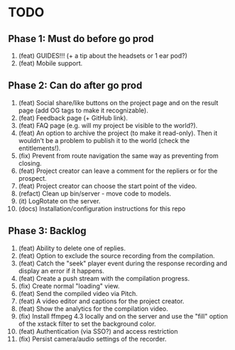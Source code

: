 # TODO

## Phase 1: Must do before go prod

1. (feat)   GUIDES!!! (+ a tip about the headsets or 1 ear pod?)
1. (feat)   Mobile support.

## Phase 2: Can do after go prod

1. (feat)   Social share/like buttons on the project page and on the result page (add OG tags to make it recognizable).
1. (feat)   Feedback page (+ GitHub link).
1. (feat)   FAQ page (e.g. will my project be visible to the world?).
1. (feat)   An option to archive the project (to make it read-only).
            Then it wouldn't be a problem to publish it to the world (check the entitlements!).
1. (fix)    Prevent from route navigation the same way as preventing from closing.
1. (feat)   Project creator can leave a comment for the repliers or for the prospect.
1. (feat)   Project creator can choose the start point of the video.
1. (refact) Clean up bin/server - move code to models.
1. (it)     LogRotate on the server.
1. (docs)   Installation/configuration instructions for this repo

## Phase 3: Backlog

1. (feat)   Ability to delete one of replies.
1. (feat)   Option to exclude the source recording from the compilation.
1. (feat)   Catch the "seek" player event during the response recording
            and display an error if it happens.
1. (feat)   Create a push stream with the compilation progress.
1. (fix)    Create normal "loading" view.
1. (feat)   Send the compiled video via Pitch.
1. (feat)   A video editor and captions for the project creator.
1. (feat)   Show the analytics for the compilation video.
1. (fix)    Install ffmpeg 4.3 locally and on the server
            and use the "fill" option of the xstack filter to set the background color.
1. (feat)   Authentication (via SSO?) and access restriction
1. (fix)    Persist camera/audio settings of the recorder.
